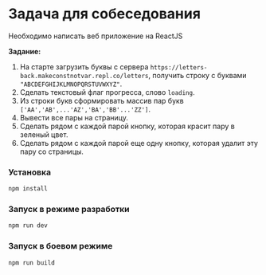 # Задача для собеседования

Необходимо написать веб приложение на ReactJS

**Задание:**
1. На старте загрузить буквы с сервера `https://letters-back.makeconstnotvar.repl.co/letters`, получить строку с буквами `"ABCDEFGHIJKLMNOPQRSTUVWXYZ"`.
2. Сделать текстовый флаг прогресса, слово `loading`.
3. Из строки букв сформировать массив пар букв `['AA','AB',...'AZ','BA','BB'...'ZZ']`.
4. Вывести все пары на страницу.
5. Сделать рядом с каждой парой кнопку, которая красит пару в зеленый цвет.
6. Сделать рядом с каждой парой еще одну кнопку, которая удалит эту пару со страницы.

### Установка

```sh
npm install
```

### Запуск в режиме разработки

```sh
npm run dev
```

### Запуск в боевом режиме

```sh
npm run build
```
